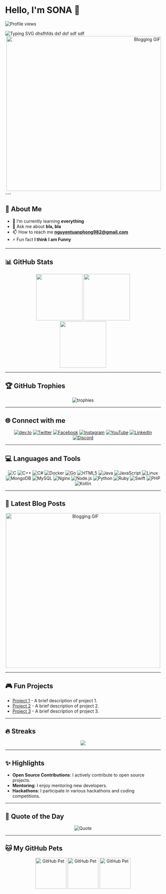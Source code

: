 # Hello, I'm SONA 👋

![Profile views](https://komarev.com/ghpvc/?username=YourGitHubUsername&label=Profile%20views&color=0e75b6&style=flat)

<div align="left">
  <img src="https://readme-typing-svg.herokuapp.com?color=F75C7E&width=380&height=45&lines=I+am+Phong;I+am+a+Developer;I+like+Coding+and+Learning" alt="Typing SVG">
  dhsfhfds
  dsf
  dsf
  sdf
  sdf
</div>

<div align="right">
  <img src="https://media.giphy.com/media/Y4ak9Ki2GZCbJxAnJD/giphy.gif" alt="Blogging GIF" width="500">
</div>
---

## 🚀 About Me

- 🌱 I’m currently learning **everything**
- 💬 Ask me about **bla, bla**
- 📫 How to reach me **nguyentuanphong982@gmail.com**
- ⚡ Fun fact **I think I am Funny**

---

## 📊 GitHub Stats

<div align="center">
  <img height="150em" src="https://github-readme-stats.vercel.app/api?username=YourGitHubUsername&show_icons=true&theme=radical&include_all_commits=true&count_private=true"/>
  <img height="150em" src="https://github-readme-stats.vercel.app/api/top-langs/?username=YourGitHubUsername&layout=compact&langs_count=7&theme=radical"/>
</div>

<div align="center">
  <img height="150em" src="https://github-readme-streak-stats.herokuapp.com/?user=YourGitHubUsername&theme=radical"/>
</div>

---

## 🏆 GitHub Trophies

<div align="center">
  <img src="https://github-profile-trophy.vercel.app/?username=YourGitHubUsername&theme=radical&no-frame=true&row=1&column=6" alt="trophies"/>
</div>

---

## 🌐 Connect with me

<div align="center">
  <a href="https://dev.to/YourProfile"><img src="https://img.shields.io/badge/dev.to-0A0A0A?style=for-the-badge&logo=devdotto&logoColor=white" alt="dev.to"></a>
  <a href="https://twitter.com/YourTwitterHandle"><img src="https://img.shields.io/badge/twitter-1DA1F2?style=for-the-badge&logo=twitter&logoColor=white" alt="Twitter"></a>
  <a href="https://www.facebook.com/tuanhpogn/"><img src="https://img.shields.io/badge/facebook-1877F2?style=for-the-badge&logo=facebook&logoColor=white" alt="Facebook"></a>
  <a href="https://instagram.com/YourInstagramProfile"><img src="https://img.shields.io/badge/instagram-E4405F?style=for-the-badge&logo=instagram&logoColor=white" alt="Instagram"></a>
  <a href="https://youtube.com/YourYouTubeChannel"><img src="https://img.shields.io/badge/youtube-FF0000?style=for-the-badge&logo=youtube&logoColor=white" alt="YouTube"></a>
  <a href="https://linkedin.com/in/YourLinkedInProfile"><img src="https://img.shields.io/badge/linkedin-0077B5?style=for-the-badge&logo=linkedin&logoColor=white" alt="LinkedIn"></a>
  <a href="https://discord.com/invite/YourDiscordInvite"><img src="https://img.shields.io/badge/discord-7289DA?style=for-the-badge&logo=discord&logoColor=white" alt="Discord"></a>
</div>

---

## 💻 Languages and Tools

<div align="center">
  <img src="https://img.shields.io/badge/c-A8B9CC?style=for-the-badge&logo=c&logoColor=black" alt="C">
  <img src="https://img.shields.io/badge/c++-00599C?style=for-the-badge&logo=cplusplus&logoColor=white" alt="C++">
  <img src="https://img.shields.io/badge/c%23-239120?style=for-the-badge&logo=csharp&logoColor=white" alt="C#">
  <img src="https://img.shields.io/badge/docker-2496ED?style=for-the-badge&logo=docker&logoColor=white" alt="Docker">
  <img src="https://img.shields.io/badge/go-00ADD8?style=for-the-badge&logo=go&logoColor=white" alt="Go">
  <img src="https://img.shields.io/badge/html5-E34F26?style=for-the-badge&logo=html5&logoColor=white" alt="HTML5">
  <img src="https://img.shields.io/badge/java-007396?style=for-the-badge&logo=java&logoColor=white" alt="Java">
  <img src="https://img.shields.io/badge/javascript-F7DF1E?style=for-the-badge&logo=javascript&logoColor=black" alt="JavaScript">
  <img src="https://img.shields.io/badge/linux-FCC624?style=for-the-badge&logo=linux&logoColor=black" alt="Linux">
  <img src="https://img.shields.io/badge/mongodb-47A248?style=for-the-badge&logo=mongodb&logoColor=white" alt="MongoDB">
  <img src="https://img.shields.io/badge/mysql-4479A1?style=for-the-badge&logo=mysql&logoColor=white" alt="MySQL">
  <img src="https://img.shields.io/badge/nginx-009639?style=for-the-badge&logo=nginx&logoColor=white" alt="Nginx">
  <img src="https://img.shields.io/badge/node.js-339933?style=for-the-badge&logo=nodedotjs&logoColor=white" alt="Node.js">
  <img src="https://img.shields.io/badge/python-3776AB?style=for-the-badge&logo=python&logoColor=white" alt="Python">
  <img src="https://img.shields.io/badge/ruby-CC342D?style=for-the-badge&logo=ruby&logoColor=white" alt="Ruby">
  <img src="https://img.shields.io/badge/swift-FA7343?style=for-the-badge&logo=swift&logoColor=white" alt="Swift">
  <img src="https://img.shields.io/badge/php-777BB4?style=for-the-badge&logo=php&logoColor=white" alt="PHP">
  <img src="https://img.shields.io/badge/kotlin-0095D5?style=for-the-badge&logo=kotlin&logoColor=white" alt="Kotlin">
</div>

---

## 📕 Latest Blog Posts

<div align="center">
  <img src="https://media.giphy.com/media/Y4ak9Ki2GZCbJxAnJD/giphy.gif" alt="Blogging GIF" width="500">
</div>

<!-- BLOG-POST-LIST:START -->
<!-- BLOG-POST-LIST:END -->

---

## 🎮 Fun Projects

- [Project 1](https://github.com/YourGitHubUsername/Project1) - A brief description of project 1.
- [Project 2](https://github.com/YourGitHubUsername/Project2) - A brief description of project 2.
- [Project 3](https://github.com/YourGitHubUsername/Project3) - A brief description of project 3.

---

## 🔥 Streaks

<div align="center">
  <img src="https://streak-stats.demolab.com?user=YourGitHubUsername&theme=radical&hide_border=true"/>
</div>

---

## ✨ Highlights

- **Open Source Contributions**: I actively contribute to open source projects.
- **Mentoring**: I enjoy mentoring new developers.
- **Hackathons**: I participate in various hackathons and coding competitions.

---

## 📣 Quote of the Day

<div align="center">
  <img src="https://quotes-github-readme.vercel.app/api?type=horizontal&theme=radical" alt="Quote">
</div>

---

## 🐱 My GitHub Pets

<div align="center">
  <img src="https://github.com/YourGitHubUsername.png" width="100" alt="GitHub Pet">
  <img src="https://github.com/YourGitHubUsername.png" width="100" alt="GitHub Pet">
  <img src="https://github.com/YourGitHubUsername.png" width="100" alt="GitHub Pet">
</div>
